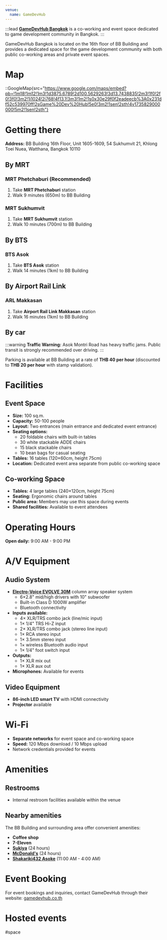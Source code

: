 ```yaml
---
venue:
  name: GameDevHub
---
```


:::lead
[**GameDevHub Bangkok**](https://www.gamedevhub.co.th/) is a co-working and event space dedicated to game development community in Bangkok.
:::

GameDevHub Bangkok is located on the 16th floor of BB Building and provides a dedicated space for the game development community with both public co-working areas and private event spaces.

# Map

::GoogleMap{src="https://www.google.com/maps/embed?pb=!1m18!1m12!1m3!1d3875.6789!2d100.5629263!3d13.7438835!2m3!1f0!2f0!3f0!3m2!1i1024!2i768!4f13.1!3m3!1m2!1s0x30e29f0f2eadeecb%3A0x231df52c539970ff!2sGame%20Dev%20Hub!5e0!3m2!1sen!2sth!4v1735829000000!5m2!1sen!2sth"}

# Getting there

**Address:** BB Building 16th Floor, Unit 1605-1609, 54 Sukhumvit 21, Khlong Toei Nuea, Watthana, Bangkok 10110

## By MRT

### MRT Phetchaburi (Recommended)

1. Take **MRT Phetchaburi** station
2. Walk 9 minutes (650m) to BB Building

### MRT Sukhumvit

1. Take **MRT Sukhumvit** station
2. Walk 10 minutes (700m) to BB Building

## By BTS

### BTS Asok

1. Take **BTS Asok** station
2. Walk 14 minutes (1km) to BB Building

## By Airport Rail Link

### ARL Makkasan

1. Take **Airport Rail Link Makkasan** station
2. Walk 16 minutes (1km) to BB Building

## By car

:::warning
**Traffic Warning:** Asok Montri Road has heavy traffic jams. Public transit is strongly recommended over driving.
:::

Parking is available at BB Building at a rate of **THB 40 per hour** (discounted to **THB 20 per hour** with stamp validation).

# Facilities

## Event Space

- **Size:** 100 sq.m.
- **Capacity:** 50-100 people
- **Layout:** Two entrances (main entrance and dedicated event entrance)
- **Seating options:**
  - 20 foldable chairs with built-in tables
  - 30 white stackable ADDE chairs
  - 15 black stackable chairs
  - 10 bean bags for casual seating
- **Tables:** 16 tables (120×60cm, height 75cm)
- **Location:** Dedicated event area separate from public co-working space

## Co-working Space

- **Tables:** 4 large tables (240×120cm, height 75cm)
- **Seating:** Ergonomic chairs around tables
- **Public area:** Members may use this space during events
- **Shared facilities:** Available to event attendees

# Operating Hours

**Open daily:** 9:00 AM - 9:00 PM

# A/V Equipment

## Audio System

- **[Electro-Voice EVOLVE 30M](https://products.electrovoice.com/na/en/evolve-30m)** column array speaker system
  - 6×2.8" mid/high drivers with 10" subwoofer
  - Built-in Class D 1000W amplifier
  - Bluetooth connectivity
- **Inputs available:**
  - 4× XLR/TRS combo jack (line/mic input)
  - 1× 1/4" TRS Hi-Z input
  - 2× XLR/TRS combo jack (stereo line input)
  - 1× RCA stereo input
  - 1× 3.5mm stereo input
  - 1× wireless Bluetooth audio input
  - 1× 1/4" foot switch input
- **Outputs:**
  - 1× XLR mix out
  - 1× XLR aux out
- **Microphones:** Available for events

## Video Equipment

- **86-inch LED smart TV** with HDMI connectivity
- **Projector** available

# Wi-Fi

- **Separate networks** for event space and co-working space
- **Speed:** 120 Mbps download / 10 Mbps upload
- Network credentials provided for events

# Amenities

## Restrooms

- Internal restroom facilities available within the venue

## Nearby amenities

The BB Building and surrounding area offer convenient amenities:

- **Coffee shop**
- **7-Eleven**
- **[Sukiya](https://maps.app.goo.gl/JVvGKEvyudRFoS976)** (24 hours)
- **[McDonald's](https://maps.app.goo.gl/nPLvgpALpgHVg6iu5)** (24 hours)
- **[Shakariki432 Asoke](https://maps.app.goo.gl/JrPbyP8TrsAUZtyN6)** (11:00 AM - 4:00 AM)

# Event Booking

For event bookings and inquiries, contact GameDevHub through their website: [gamedevhub.co.th](https://www.gamedevhub.co.th/)

# Hosted events

<!-- Events will be added here as they are hosted -->

#space

